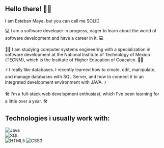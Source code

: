 ## Hello there! 👋😎


I am Esteban Maya, but you can call me SOLID.

💻 I am a software developer in progress, eager to learn about the world of software development and have a career in it. 💻

🧑‍💻 I am studying computer systems engineering with a specialization in software development at the National Institute of Technology of Mexico (TECNM), which is the Institute of Higher Education of Coacalco. 🧑‍💻

⚡ I really like databases. I recently learned how to create, edit, manipulate,
and manage databases with SQL Server, and how to connect it to an integrated development environment with JAVA. ⚡

🛠️ I'm a full-stack web development enthusiast, which I've been learning for a little over a year. 🛠️

## Technologies i usually work with:
![Java](https://img.shields.io/badge/JAVA-black?style=for-the-badge&logo=apachenetbeanside&logoColor=white)
<br>
![SQL](https://img.shields.io/badge/SQL-white?style=for-the-badge&logo=mysql&logoColor=black)
<br>
![HTML5](https://img.shields.io/badge/HTML-red?style=for-the-badge&logo=HTML5&logoColor=white)
![CSS3](https://img.shields.io/badge/css3-blue?style=for-the-badge&logo=css3&logoColor=white)
